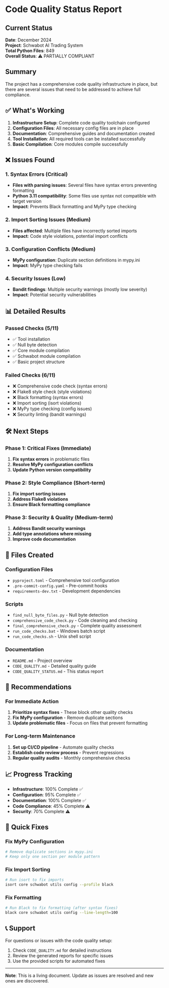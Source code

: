 # Code Quality Status Report

## Current Status

**Date**: December 2024  
**Project**: Schwabot AI Trading System  
**Total Python Files**: 849  
**Overall Status**: ⚠️ PARTIALLY COMPLIANT

## Summary

The project has a comprehensive code quality infrastructure in place, but there are several issues that need to be addressed to achieve full compliance.

## ✅ What's Working

1. **Infrastructure Setup**: Complete code quality toolchain configured
2. **Configuration Files**: All necessary config files are in place
3. **Documentation**: Comprehensive guides and documentation created
4. **Tool Installation**: All required tools can be installed successfully
5. **Basic Compilation**: Core modules compile successfully

## ❌ Issues Found

### 1. Syntax Errors (Critical)
- **Files with parsing issues**: Several files have syntax errors preventing formatting
- **Python 3.11 compatibility**: Some files use syntax not compatible with target version
- **Impact**: Prevents Black formatting and MyPy type checking

### 2. Import Sorting Issues (Medium)
- **Files affected**: Multiple files have incorrectly sorted imports
- **Impact**: Code style violations, potential import conflicts

### 3. Configuration Conflicts (Medium)
- **MyPy configuration**: Duplicate section definitions in mypy.ini
- **Impact**: MyPy type checking fails

### 4. Security Issues (Low)
- **Bandit findings**: Multiple security warnings (mostly low severity)
- **Impact**: Potential security vulnerabilities

## 📊 Detailed Results

### Passed Checks (5/11)
- ✅ Tool installation
- ✅ Null byte detection
- ✅ Core module compilation
- ✅ Schwabot module compilation
- ✅ Basic project structure

### Failed Checks (6/11)
- ❌ Comprehensive code check (syntax errors)
- ❌ Flake8 style check (style violations)
- ❌ Black formatting (syntax errors)
- ❌ Import sorting (isort violations)
- ❌ MyPy type checking (config issues)
- ❌ Security linting (bandit warnings)

## 🛠️ Next Steps

### Phase 1: Critical Fixes (Immediate)
1. **Fix syntax errors** in problematic files
2. **Resolve MyPy configuration conflicts**
3. **Update Python version compatibility**

### Phase 2: Style Compliance (Short-term)
1. **Fix import sorting issues**
2. **Address Flake8 violations**
3. **Ensure Black formatting compliance**

### Phase 3: Security & Quality (Medium-term)
1. **Address Bandit security warnings**
2. **Add type annotations where missing**
3. **Improve code documentation**

## 📁 Files Created

### Configuration Files
- `pyproject.toml` - Comprehensive tool configuration
- `.pre-commit-config.yaml` - Pre-commit hooks
- `requirements-dev.txt` - Development dependencies

### Scripts
- `find_null_byte_files.py` - Null byte detection
- `comprehensive_code_check.py` - Code cleaning and checking
- `final_comprehensive_check.py` - Complete quality assessment
- `run_code_checks.bat` - Windows batch script
- `run_code_checks.sh` - Unix shell script

### Documentation
- `README.md` - Project overview
- `CODE_QUALITY.md` - Detailed quality guide
- `CODE_QUALITY_STATUS.md` - This status report

## 🎯 Recommendations

### For Immediate Action
1. **Prioritize syntax fixes** - These block other quality checks
2. **Fix MyPy configuration** - Remove duplicate sections
3. **Update problematic files** - Focus on files that prevent formatting

### For Long-term Maintenance
1. **Set up CI/CD pipeline** - Automate quality checks
2. **Establish code review process** - Prevent regressions
3. **Regular quality audits** - Monthly comprehensive checks

## 📈 Progress Tracking

- **Infrastructure**: 100% Complete ✅
- **Configuration**: 95% Complete ✅
- **Documentation**: 100% Complete ✅
- **Code Compliance**: 45% Complete ⚠️
- **Security**: 70% Complete ⚠️

## 🔧 Quick Fixes

### Fix MyPy Configuration
```bash
# Remove duplicate sections in mypy.ini
# Keep only one section per module pattern
```

### Fix Import Sorting
```bash
# Run isort to fix imports
isort core schwabot utils config --profile black
```

### Fix Formatting
```bash
# Run Black to fix formatting (after syntax fixes)
black core schwabot utils config --line-length=100
```

## 📞 Support

For questions or issues with the code quality setup:
1. Check `CODE_QUALITY.md` for detailed instructions
2. Review the generated reports for specific issues
3. Use the provided scripts for automated fixes

---

**Note**: This is a living document. Update as issues are resolved and new ones are discovered. 